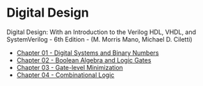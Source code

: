 # Digital Design

Digital Design: With an Introduction to the Verilog HDL, VHDL, and SystemVerilog - 6th Edition - (M. Morris Mano, Michael D. Ciletti)

* [Chapter 01 - Digital Systems and Binary Numbers](Chapter01/README.md)
* [Chapter 02 - Boolean Algebra and Logic Gates](Chapter02/README.md)
* [Chapter 03 - Gate-level Minimization](Chapter03/README.md)
* [Chapter 04 - Combinational Logic](Chapter04/README.md)
